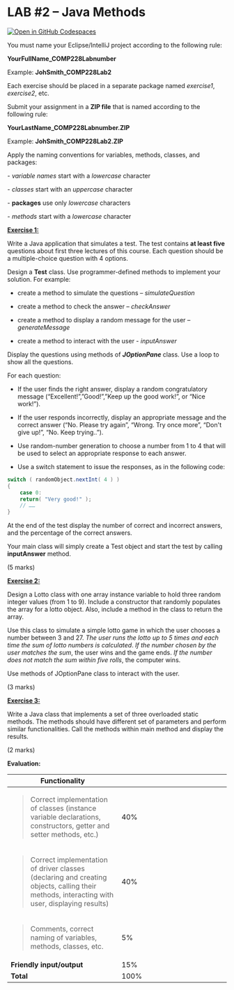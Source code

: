 # LAB \#2 – Java Methods

[![Open in GitHub Codespaces](https://github.com/codespaces/badge.svg)](https://codespaces.new/ttran375/JohSmith_COMP228Lab2)

You must name your Eclipse/IntelliJ project according to the following
rule:

**YourFullName_COMP228Labnumber**

Example: **JohSmith_COMP228Lab2**

Each exercise should be placed in a separate package named *exercise1*,
*exercise2*, etc.

Submit your assignment in a **ZIP file** that is named according to the
following rule:

**YourLastName_COMP228Labnumber.ZIP**

Example: **JohSmith_COMP228Lab2.ZIP**

Apply the naming conventions for variables, methods, classes, and
packages:

\- *variable names* start with a *lowercase* character

\- *classes* start with an *uppercase* character

\- **packages** use only *lowercase* characters

\- *methods* start with a *lowercase* character

**<u>Exercise 1:</u>**

Write a Java application that simulates a test. The test contains **at
least five** questions about first three lectures of this course. Each
question should be a multiple-choice question with 4 options.

Design a **Test** class. Use programmer-defined methods to implement
your solution. For example:

- create a method to simulate the questions – *simulateQuestion*

- create a method to check the answer – *checkAnswer*

- create a method to display a random message for the user –
  *generateMessage*

- create a method to interact with the user - *inputAnswer*

Display the questions using methods of ***JOptionPane*** class. Use a
loop to show all the questions.

For each question:

- If the user finds the right answer, display a random congratulatory
  message (“Excellent!”,”Good!”,”Keep up the good work!”, or “Nice
  work!”).

- If the user responds incorrectly, display an appropriate message and
  the correct answer (“No. Please try again”, “Wrong. Try once more”,
  “Don't give up!”, “No. Keep trying..”).

- Use random-number generation to choose a number from 1 to 4 that will
  be used to select an appropriate response to each answer.

- Use a switch statement to issue the responses, as in the following
  code:

``` java
switch ( randomObject.nextInt( 4 ) )
{
    case 0:
    return( "Very good!" );
    // ……
}

```

At the end of the test display the number of correct and incorrect
answers, and the percentage of the correct answers.

Your main class will simply create a Test object and start the test by
calling **inputAnswer** method.

(5 marks)

**<u>Exercise 2:</u>**

Design a Lotto class with one array instance variable to hold three
random integer values (from 1 to 9). Include a constructor that randomly
populates the array for a lotto object. Also, include a method in the
class to return the array.

Use this class to simulate a simple lotto game in which the user chooses
a number between 3 and 27. *The user runs the lotto up to 5 times and
each time the sum of lotto numbers is calculated*. *If the number chosen
by the user matches the sum*, the user wins and the game ends. *If the
number does not match the sum within five rolls*, the computer wins.

Use methods of JOptionPane class to interact with the user.

(3 marks)

**<u>Exercise 3:</u>**

Write a Java class that implements a set of three overloaded static
methods. The methods should have different set of parameters and perform
similar functionalities. Call the methods within main method and display
the results.

(2 marks)

**Evaluation:**

<table>
<colgroup>
<col style="width: 50%" />
<col style="width: 49%" />
</colgroup>
<thead>
<tr class="header">
<th><strong>Functionality</strong></th>
<th></th>
</tr>
</thead>
<tbody>
<tr class="odd">
<td><blockquote>
<p>Correct implementation of classes (instance variable declarations,
constructors, getter and setter methods, etc.)</p>
</blockquote></td>
<td>40%</td>
</tr>
<tr class="even">
<td><blockquote>
<p>Correct implementation of driver classes (declaring and creating
objects, calling their methods, interacting with user, displaying
results)</p>
</blockquote></td>
<td>40%</td>
</tr>
<tr class="odd">
<td><blockquote>
<p>Comments, correct naming of variables, methods, classes, etc.</p>
</blockquote></td>
<td>5%</td>
</tr>
<tr class="even">
<td><strong>Friendly input/output</strong></td>
<td>15%</td>
</tr>
<tr class="odd">
<td><strong>Total</strong></td>
<td>100%</td>
</tr>
</tbody>
</table>
